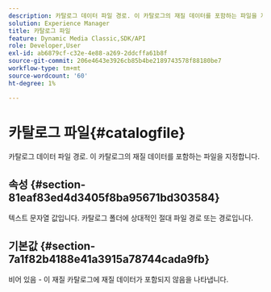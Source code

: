 ```yaml
---
description: 카탈로그 데이터 파일 경로. 이 카탈로그의 재질 데이터를 포함하는 파일을 지정합니다.
solution: Experience Manager
title: 카탈로그 파일
feature: Dynamic Media Classic,SDK/API
role: Developer,User
exl-id: ab6879cf-c32e-4e88-a269-2ddcffa61b8f
source-git-commit: 206e4643e3926cb85b4be2189743578f88180be7
workflow-type: tm+mt
source-wordcount: '60'
ht-degree: 1%

---
```


# 카탈로그 파일{#catalogfile}

카탈로그 데이터 파일 경로. 이 카탈로그의 재질 데이터를 포함하는 파일을 지정합니다.

## 속성 {#section-81eaf83ed4d3405f8ba95671bd303584}

텍스트 문자열 값입니다. 카탈로그 폴더에 상대적인 절대 파일 경로 또는 경로입니다.

## 기본값 {#section-7a1f82b4188e41a3915a78744cada9fb}

비어 있음 - 이 재질 카탈로그에 재질 데이터가 포함되지 않음을 나타냅니다.
